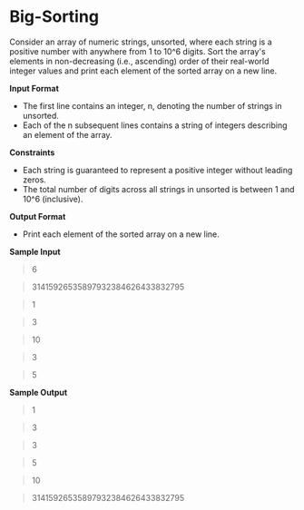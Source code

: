 # Big-Sorting

Consider an array of numeric strings, unsorted, where each string is a positive number with anywhere from 1 to 10^6 digits. Sort the array's elements in non-decreasing (i.e., ascending) order of their real-world integer values and print each element of the sorted array on a new line.

**Input Format**

- The first line contains an integer, n, denoting the number of strings in unsorted. 
- Each of the n subsequent lines contains a string of integers describing an element of the array.

**Constraints**

- Each string is guaranteed to represent a positive integer without leading zeros.
- The total number of digits across all strings in unsorted is between 1 and 10^6 (inclusive).

**Output Format**

- Print each element of the sorted array on a new line.

**Sample Input**

> 6

> 31415926535897932384626433832795

> 1

> 3

> 10

> 3

> 5

**Sample Output**

> 1

> 3

> 3

> 5

> 10

> 31415926535897932384626433832795
